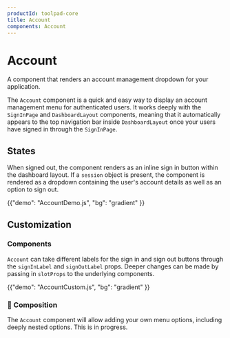 ```yaml
---
productId: toolpad-core
title: Account
components: Account
---
```


# Account

<p class="description">A component that renders an account management dropdown for your application.</p>

The `Account` component is a quick and easy way to display an account management menu for authenticated users. It works deeply with the `SignInPage` and `DashboardLayout` components, meaning that it automatically appears to the top navigation bar inside `DashboardLayout` once your users have signed in through the `SignInPage`.

## States

When signed out, the component renders as an inline sign in button within the dashboard layout. If a `session` object is present, the component is rendered as a dropdown containing the user's account details as well as an option to sign out.

{{"demo": "AccountDemo.js", "bg": "gradient" }}

## Customization

### Components

`Account` can take different labels for the sign in and sign out buttons through the `signInLabel` and `signOutLabel` props. Deeper changes can be made by passing in `slotProps` to the underlying components.

{{"demo": "AccountCustom.js", "bg": "gradient" }}

### 🚧 Composition

The `Account` component will allow adding your own menu options, including deeply nested options. This is in progress.
